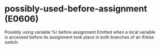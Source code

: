 # possibly-used-before-assignment (E0606)

Possibly using variable %r before assignment Emitted when a local
variable is accessed before its assignment took place in both branches
of an if/else switch.
